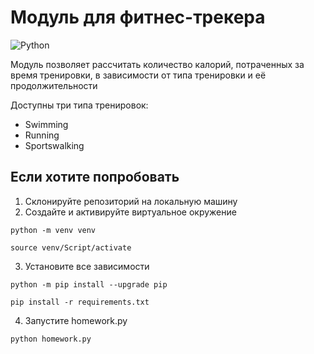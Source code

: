 # Модуль для фитнес-трекера
![Python](https://img.shields.io/badge/Python-14354C?style=for-the-badge&logo=python&logoColor=white)

Модуль позволяет рассчитать количество калорий, потраченных за время тренировки, в зависимости от типа тренировки и её продолжительности

Доступны три типа тренировок:

- Swimming
- Running
- Sportswalking

## Если хотите попробовать

1. Склонируйте репозиторий на локальную машину
2. Создайте и активируйте виртуальное окружение
```
python -m venv venv
```

```
source venv/Script/activate
```
3. Установите все зависимости
```
python -m pip install --upgrade pip
```

```
pip install -r requirements.txt
```
4. Запустите homework.py
```
python homework.py
```
